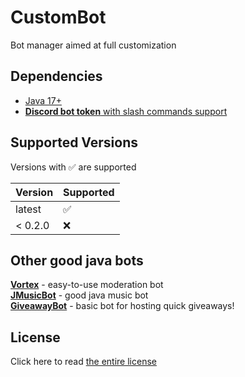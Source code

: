 # CustomBot
Bot manager aimed at full customization

## Dependencies

- [Java 17+](https://adoptium.net/temurin/releases/)
- [**Discord bot token** with slash commands support](https://discord.com/developers/applications)

## Supported Versions

Versions with :white_check_mark: are supported

| Version | Supported          |
|---------|--------------------|
| latest  | :white_check_mark: |
| < 0.2.0 | :x:                |

## Other good java bots

[**Vortex**](https://github.com/jagrosh/Vortex) - easy-to-use moderation bot<br>
[**JMusicBot**](https://github.com/jagrosh/MusicBot) - good java music bot<br>
[**GiveawayBot**](https://github.com/jagrosh/GiveawayBot) - basic bot for hosting quick giveaways!<br>

## License

Click here to read [the entire license](https://github.com/mani1232/CustomBot/blob/master/LICENSE.md)